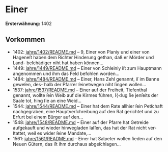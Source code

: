 # Einer

**Ersterwähnung:** 1402

## Vorkommen
- 1402: [jahre/1402/README.md](../jahre/1402/README.md) – 9, Einer von Planiy und einer von Hageneſt haben
dem Richter Hinderung gethan, daß er Mörder und Land-
beſchädiger niht hat haben können...
- 1449: [jahre/1449/README.md](../jahre/1449/README.md) – Einer von Schleiniy iſt zum Hauptmann angenommen
und ihm das Feld befohlen worden...
- 1484: [jahre/1484/README.md](../jahre/1484/README.md) – Einer, Hans Zehl genannt, iſ im Banne geweſen, des-
halb der Pfarrer ſeinetwegen niht ſingen wollen...
- 1537: [jahre/1537/README.md](../jahre/1537/README.md) – Einer auf der Freiheit, Tiefenthal genannt, wollte
ſein Weib auf die Kirmes führen, ſ{<lug ſie jenſeits der
Saale tot, hing ſie an eine Weid...
- 1544: [jahre/1544/README.md](../jahre/1544/README.md) – Einer hat dem Rate allhier ſein Petſchaft nachgegraben,
eine Hauptverſchreibung auf den Rat gerichtet und zu
Erfurt bei einem Bürger auf den...
- 1548: [jahre/1548/README.md](../jahre/1548/README.md) – Einer auf der Pfarre hat Getreide aufgekauft und
wieder hinwegladen laſſen, das hat der Rat nicht ver-
ſtattet, weil es wider ſeine Mandate,...
- 1561: [jahre/1561/README.md](../jahre/1561/README.md) – Einer hat Salpeter wollen ſieden auf den Neuen
Gütern, das iſt ihm durchaus abgeſchlagen...
